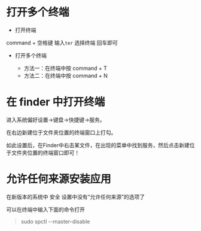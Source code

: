 # 打开多个终端

- 打开终端

command + 空格键 输入`ter` 选择终端 回车即可

- 打开多个终端

    - 方法一：在终端中按 command + T
    - 方法二：在终端中按 command + N

# 在 finder 中打开终端

进入系统偏好设置->键盘->快捷键->服务。

在右边新建位于文件夹位置的终端窗口上打勾。

如此设置后，在Finder中右击某文件，在出现的菜单中找到服务，然后点击新建位于文件夹位置的终端窗口即可！

# 允许任何来源安装应用

在新版本的系统中 安全 设置中没有“允许任何来源”的选项了

可以在终端中输入下面的命令打开

> sudo spctl --master-disable
